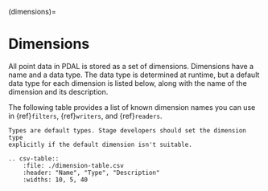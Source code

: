 (dimensions)=

# Dimensions

All point data in PDAL is stored as a set of dimensions.  Dimensions
have a name and a data type.  The data type is determined at runtime, but
a default data type for each dimension is listed below, along with the name
of the dimension and its description.

The following table provides a list of known dimension names you can use in
{ref}`filters`, {ref}`writers`, and {ref}`readers`.

```{note}
Types are default types. Stage developers should set the dimension type
explicitly if the default dimension isn't suitable.
```

```{eval-rst}
.. csv-table::
    :file: ./dimension-table.csv
    :header: "Name", "Type", "Description"
    :widths: 10, 5, 40
```
